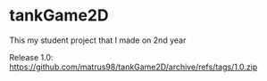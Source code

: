 # tankGame2D
This my student project that I made on 2nd year

Release 1.0: https://github.com/matrus98/tankGame2D/archive/refs/tags/1.0.zip

